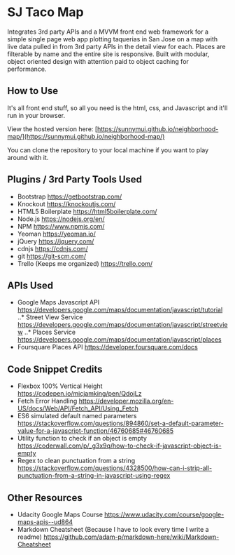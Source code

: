 # SJ Taco Map

Integrates 3rd party APIs and a MVVM front end web framework for a simple single page web app plotting taquerias in San Jose on a map with live data pulled in from 3rd party APIs in the detail view for each. Places are filterable by name and the entire site is responsive. Built with modular, object oriented design with attention paid to object caching for performance.

## How to Use

It's all front end stuff, so all you need is the html, css, and Javascript and it'll run in your browser.

View the hosted version here: [https://sunnymui.github.io/neighborhood-map/](https://sunnymui.github.io/neighborhood-map/)

You can clone the repository to your local machine if you want to play around with it.

## Plugins / 3rd Party Tools Used

* Bootstrap https://getbootstrap.com/
* Knockout https://knockoutjs.com/
* HTML5 Boilerplate https://html5boilerplate.com/
* Node.js https://nodejs.org/en/
* NPM https://www.npmjs.com/
* Yeoman https://yeoman.io/
* jQuery https://jquery.com/
* cdnjs https://cdnjs.com/
* git https://git-scm.com/
* Trello (Keeps me organized) https://trello.com/

## APIs Used

* Google Maps Javascript API https://developers.google.com/maps/documentation/javascript/tutorial
..* Street View Service https://developers.google.com/maps/documentation/javascript/streetview
..* Places Service https://developers.google.com/maps/documentation/javascript/places
* Foursquare Places API https://developer.foursquare.com/docs

## Code Snippet Credits

* Flexbox 100% Vertical Height https://codepen.io/micjamking/pen/QdojLz
* Fetch Error Handling https://developer.mozilla.org/en-US/docs/Web/API/Fetch_API/Using_Fetch
* ES6 simulated default named parameters https://stackoverflow.com/questions/894860/set-a-default-parameter-value-for-a-javascript-function/46760685#46760685
* Utility function to check if an object is empty https://coderwall.com/p/_g3x9q/how-to-check-if-javascript-object-is-empty
* Regex to clean punctuation from a string https://stackoverflow.com/questions/4328500/how-can-i-strip-all-punctuation-from-a-string-in-javascript-using-regex

## Other Resources

* Udacity Google Maps Course https://www.udacity.com/course/google-maps-apis--ud864
* Markdown Cheatsheet (Because I have to look every time I write a readme) https://github.com/adam-p/markdown-here/wiki/Markdown-Cheatsheet
